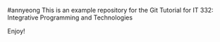 #annyeong
This is an example repository for the Git Tutorial for IT 332: Integrative Programming and Technologies

Enjoy!